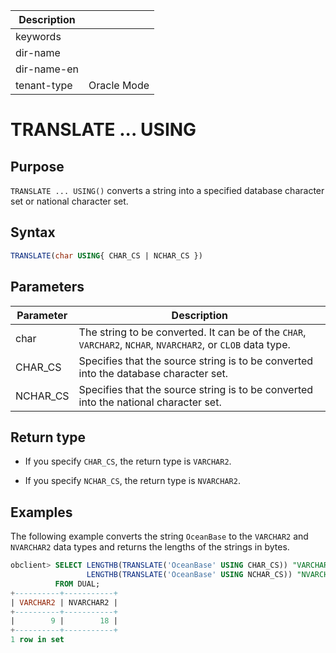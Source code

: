 | Description   |                 |
|---------------|-----------------|
| keywords      |                 |
| dir-name      |                 |
| dir-name-en   |                 |
| tenant-type   | Oracle Mode     |

# TRANSLATE ... USING

## Purpose

`TRANSLATE ... USING()` converts a string into a specified database character set or national character set.

## Syntax

```sql
TRANSLATE(char USING{ CHAR_CS | NCHAR_CS })
```

## Parameters

| Parameter | Description |
|----------|-----------------------------------------------------------------|
| char | The string to be converted. It can be of the `CHAR`, `VARCHAR2`, `NCHAR`, `NVARCHAR2`, or `CLOB` data type.  |
| CHAR_CS | Specifies that the source string is to be converted into the database character set.  |
| NCHAR_CS | Specifies that the source string is to be converted into the national character set.  |

## Return type

* If you specify `CHAR_CS`, the return type is `VARCHAR2`.

* If you specify `NCHAR_CS`, the return type is `NVARCHAR2`.

## Examples

The following example converts the string `OceanBase` to the `VARCHAR2` and `NVARCHAR2` data types and returns the lengths of the strings in bytes.

```sql
obclient> SELECT LENGTHB(TRANSLATE('OceanBase' USING CHAR_CS)) "VARCHAR2",
                 LENGTHB(TRANSLATE('OceanBase' USING NCHAR_CS)) "NVARCHAR2"
          FROM DUAL;
+----------+-----------+
| VARCHAR2 | NVARCHAR2 |
+----------+-----------+
|        9 |        18 |
+----------+-----------+
1 row in set
```
